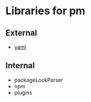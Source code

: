 # Libraries for pm

## External

- [yaml](https://github.com/eemeli/yaml)

## Internal

- packageLockParser
- npm
- plugins